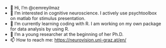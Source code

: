 - 👋 Hi, I’m @cemreyilmaz
- 👀 I’m interested in cognitive neuroscience. I actively use psychtoolbox on matlab for stimulus presentation.
- 🌱 I’m currently learning coding with R. I am working on my own package for data analysis by using R.
- 💞️ I’m a young researcher at the beginning of her Ph.D. 
- 📫 How to reach me: https://neurovision.uni-graz.at/en/

<!---
cemreyilmaz/cemreyilmaz is a ✨ special ✨ repository because its `README.md` (this file) appears on your GitHub profile.
You can click the Preview link to take a look at your changes.
--->
